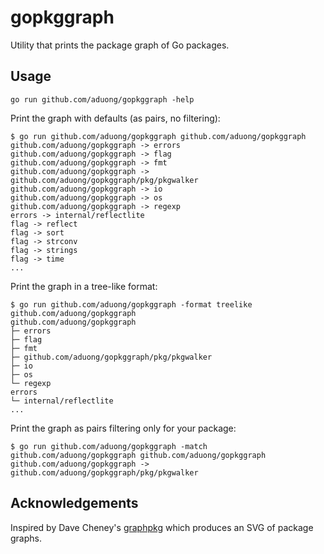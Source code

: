 # gopkggraph

Utility that prints the package graph of Go packages.

## Usage

    go run github.com/aduong/gopkggraph -help

Print the graph with defaults (as pairs, no filtering):

    $ go run github.com/aduong/gopkggraph github.com/aduong/gopkggraph
    github.com/aduong/gopkggraph -> errors
    github.com/aduong/gopkggraph -> flag
    github.com/aduong/gopkggraph -> fmt
    github.com/aduong/gopkggraph -> github.com/aduong/gopkggraph/pkg/pkgwalker
    github.com/aduong/gopkggraph -> io
    github.com/aduong/gopkggraph -> os
    github.com/aduong/gopkggraph -> regexp
    errors -> internal/reflectlite
    flag -> reflect
    flag -> sort
    flag -> strconv
    flag -> strings
    flag -> time
    ...

Print the graph in a tree-like format:

    $ go run github.com/aduong/gopkggraph -format treelike github.com/aduong/gopkggraph
    github.com/aduong/gopkggraph
    ├─ errors
    ├─ flag
    ├─ fmt
    ├─ github.com/aduong/gopkggraph/pkg/pkgwalker
    ├─ io
    ├─ os
    └─ regexp
    errors
    └─ internal/reflectlite
    ...

Print the graph as pairs filtering only for your package:

    $ go run github.com/aduong/gopkggraph -match github.com/aduong/gopkggraph github.com/aduong/gopkggraph
    github.com/aduong/gopkggraph -> github.com/aduong/gopkggraph/pkg/pkgwalker

## Acknowledgements

Inspired by Dave Cheney's [graphpkg](https://github.com/davecheney/graphpkg) which produces an SVG of package graphs.
